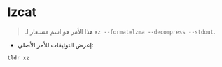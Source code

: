 # lzcat

> هذا الأمر هو اسم مستعار لـ `xz --format=lzma --decompress --stdout`.

- إعرض التوثيقات للأمر الأصلي:

`tldr xz`
